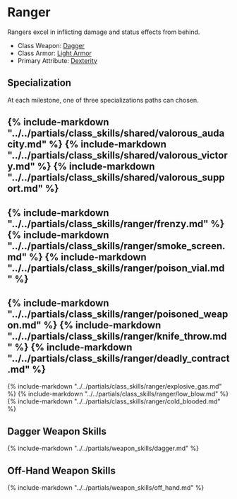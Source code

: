 # Ranger

Rangers excel in inflicting damage and status effects from behind.

* Class Weapon: [Dagger](../inventory/daggers.md)
* Class Armor: [Light Armor](../inventory/light_armor.md)
* Primary Attribute: [Dexterity](attributes.md#dexterity)

## Specialization
At each milestone, one of three specializations paths can chosen.

{% include-markdown "../../partials/class_skills/shared/valorous_audacity.md" %}
{% include-markdown "../../partials/class_skills/shared/valorous_victory.md" %}
{% include-markdown "../../partials/class_skills/shared/valorous_support.md" %}
---

{% include-markdown "../../partials/class_skills/ranger/frenzy.md" %}
{% include-markdown "../../partials/class_skills/ranger/smoke_screen.md" %}
{% include-markdown "../../partials/class_skills/ranger/poison_vial.md" %}
---

{% include-markdown "../../partials/class_skills/ranger/poisoned_weapon.md" %}
{% include-markdown "../../partials/class_skills/ranger/knife_throw.md" %}
{% include-markdown "../../partials/class_skills/ranger/deadly_contract.md" %}
---
{% include-markdown "../../partials/class_skills/ranger/explosive_gas.md" %}
{% include-markdown "../../partials/class_skills/ranger/low_blow.md" %}
{% include-markdown "../../partials/class_skills/ranger/cold_blooded.md" %}

## Dagger Weapon Skills
{% include-markdown "../../partials/weapon_skills/dagger.md" %}

## Off-Hand Weapon Skills
{% include-markdown "../../partials/weapon_skills/off_hand.md" %}
